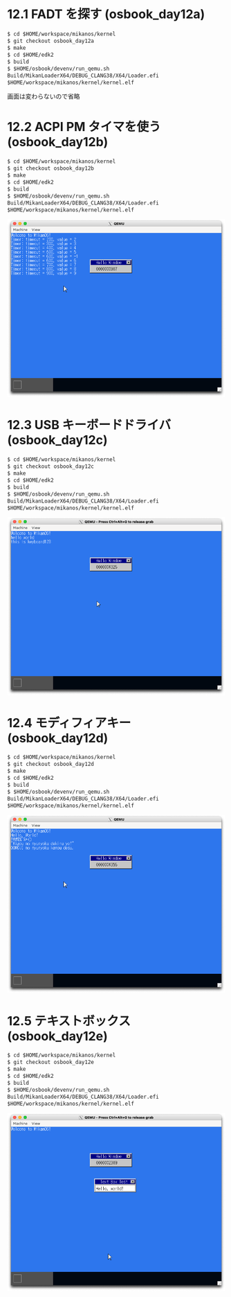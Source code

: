 # 12.1 FADT を探す (osbook_day12a)

```console
$ cd $HOME/workspace/mikanos/kernel
$ git checkout osbook_day12a
$ make
$ cd $HOME/edk2
$ build
$ $HOME/osbook/devenv/run_qemu.sh Build/MikanLoaderX64/DEBUG_CLANG38/X64/Loader.efi $HOME/workspace/mikanos/kernel/kernel.elf
```

画面は変わらないので省略

# 12.2 ACPI PM タイマを使う (osbook_day12b)

```console
$ cd $HOME/workspace/mikanos/kernel
$ git checkout osbook_day12b
$ make
$ cd $HOME/edk2
$ build
$ $HOME/osbook/devenv/run_qemu.sh Build/MikanLoaderX64/DEBUG_CLANG38/X64/Loader.efi $HOME/workspace/mikanos/kernel/kernel.elf
```

![](./img/12.2.png)

# 12.3 USB キーボードドライバ (osbook_day12c)

```console
$ cd $HOME/workspace/mikanos/kernel
$ git checkout osbook_day12c
$ make
$ cd $HOME/edk2
$ build
$ $HOME/osbook/devenv/run_qemu.sh Build/MikanLoaderX64/DEBUG_CLANG38/X64/Loader.efi $HOME/workspace/mikanos/kernel/kernel.elf
```

![](./img/12.3.png)

# 12.4 モディフィアキー (osbook_day12d)

```console
$ cd $HOME/workspace/mikanos/kernel
$ git checkout osbook_day12d
$ make
$ cd $HOME/edk2
$ build
$ $HOME/osbook/devenv/run_qemu.sh Build/MikanLoaderX64/DEBUG_CLANG38/X64/Loader.efi $HOME/workspace/mikanos/kernel/kernel.elf
```

![](./img/12.4.png)

# 12.5 テキストボックス (osbook_day12e)

```console
$ cd $HOME/workspace/mikanos/kernel
$ git checkout osbook_day12e
$ make
$ cd $HOME/edk2
$ build
$ $HOME/osbook/devenv/run_qemu.sh Build/MikanLoaderX64/DEBUG_CLANG38/X64/Loader.efi $HOME/workspace/mikanos/kernel/kernel.elf
```

![](./img/12.5.png)
